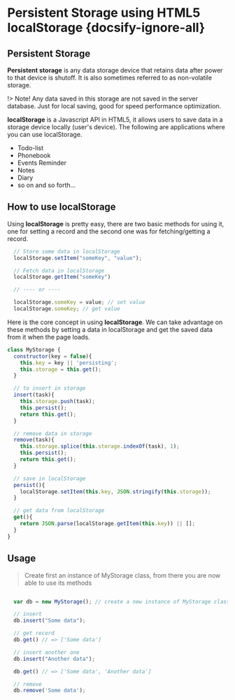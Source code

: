 # Persistent Storage using HTML5 localStorage {docsify-ignore-all}

## Persistent Storage

**Persistent storage** is any data storage device that retains data after power to that device is shutoff. It is also sometimes referred to as non-volatile storage.

!> Note! Any data saved in this storage are not saved in the server database. Just for local saving, good for speed performance optimization.

**localStorage** is a Javascript API in HTML5, it allows users to save data in a storage device locally (user's device). The following are applications where you can use localStorage.

* Todo-list
* Phonebook
* Events Reminder
* Notes
* Diary
* so on and so forth...   

## How to use localStorage
Using **localStorage** is pretty easy, there are two basic methods for using it, one for setting a record and the second one was for fetching/getting a record.

```js
  // Store some data in localStorage
  localStorage.setItem("someKey", "value");

  // Fetch data in localStorage
  localStorage.getItem("someKey")

  // ---- or ----

  localStorage.someKey = value; // set value
  localStorage.someKey; // get value
```

Here is the core concept in using **localStorage**. We can take advantage on these methods by setting a data in localStorage and get the saved data from it when the page loads.

```js
class MyStorage {
  constructor(key = false){
    this.key = key || 'persisting';
    this.storage = this.get();
  }

  // to insert in storage
  insert(task){
    this.storage.push(task);
    this.persist();
    return this.get();
  }

  // remove data in storage
  remove(task){
    this.storage.splice(this.storage.indexOf(task), 1);
    this.persist();
    return this.get();
  }

  // save in localStorage
  persist(){
    localStorage.setItem(this.key, JSON.stringify(this.storage));
  }

  // get data from localStorage
  get(){
    return JSON.parse(localStorage.getItem(this.key)) || [];
  }
}
```

## Usage
> Create first an instance of MyStorage class, from there you are now able to use its methods

```js

  var db = new MyStorage(); // create a new instance of MyStorage class

  // insert
  db.insert("Some data");

  // get record
  db.get() // => ['Some data']

  // insert another one
  db.insert("Another data");

  db.get() // => ['Some data', 'Another data']

  // remove
  db.remove('Some data');

```

